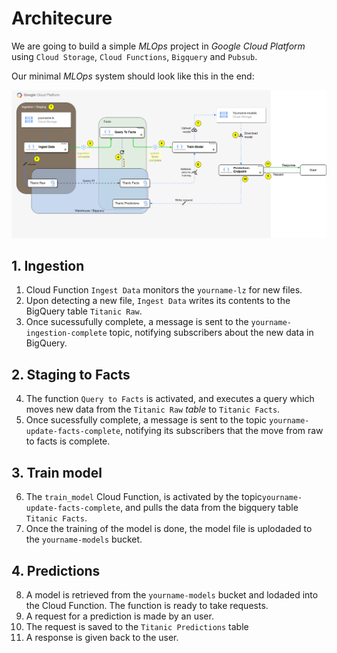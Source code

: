 # Architecure

We are going to build a simple *MLOps* project in *Google Cloud Platform* using
`Cloud Storage`, `Cloud Functions`, `Bigquery` and `Pubsub`.

Our minimal *MLOps* system should look like this in the end:

![img-architecture](./resources/architecture/architecture_v2.png)

## 1. Ingestion

1. Cloud Function `Ingest Data` monitors the `yourname-lz` for new files.
2. Upon detecting a new file, `Ingest Data` writes its contents to the BigQuery table `Titanic Raw`.
3. Once sucessufully complete, a message is sent to the `yourname-ingestion-complete` topic, notifying subscribers about the new data in BigQuery.

## 2. Staging to Facts

4. The function `Query to Facts` is activated, and executes a query which moves new data from the `Titanic Raw` *table* to `Titanic Facts`.
5. Once sucessfully complete, a message is sent to the topic `yourname-update-facts-complete`, notifying its subscribers that the move from raw to facts is complete.

## 3. Train model

6. The `train_model` Cloud Function, is activated by the topic`yourname-update-facts-complete`, and pulls the data from the bigquery table `Titanic Facts`.
7. Once the training of the model is done, the model file is uplodaded to the `yourname-models` bucket.

## 4. Predictions

8. A model is retrieved from the  `yourname-models` bucket and lodaded into the Cloud Function. The function is ready to take requests.
9. A request for a prediction is made by an user.
10. The request is saved to the `Titanic Predictions` table
11. A response is given back to the user.
